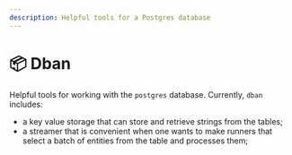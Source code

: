 ```yaml
---
description: Helpful tools for a Postgres database
---
```


# 📦 Dban

Helpful tools for working with the `postgres` database. Currently, `dban` includes:

* a key value storage that can store and retrieve strings from the tables;
* a streamer that is convenient when one wants to make runners that select a batch of entities from the table and processes them;
